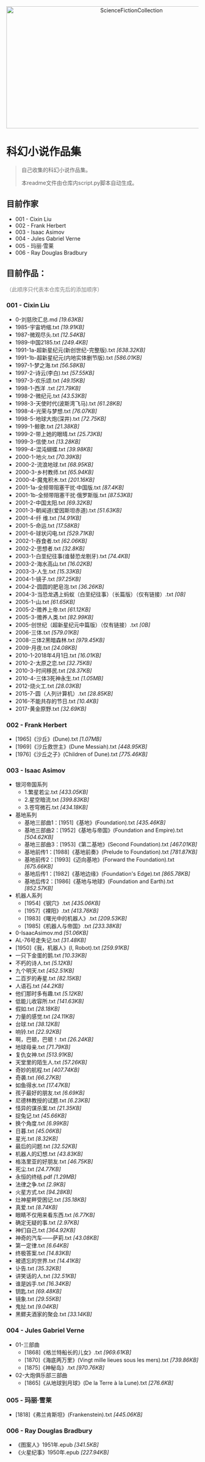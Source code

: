 
<div align="center">
<img src="https://socialify.git.ci/VeejaLiu/ScienceFictionCollection/image?description=1&descriptionEditable=%E7%A7%91%E5%B9%BB%E5%B0%8F%E8%AF%B4%E4%BD%9C%E5%93%81%E9%9B%86&font=Bitter&name=1&owner=1&pattern=Floating%20Cogs&stargazers=1&theme=Dark" alt="ScienceFictionCollection" width="640" height="320" />
</div>

# 科幻小说作品集
> 自己收集的科幻小说作品集。
> 
> 本readme文件由仓库内script.py脚本自动生成。
## 目前作家
- 001 - Cixin Liu
- 002 - Frank Herbert
- 003 - Isaac Asimov
- 004 - Jules Gabriel Verne
- 005 - 玛丽·雪莱
- 006 - Ray Douglas Bradbury


## 目前作品：
<div style="color:gray">
（此顺序只代表本仓库先后的添加顺序）
</div>

### 001 - Cixin Liu
- 0-刘慈欣汇总.md     _[19.63KB]_
- 1985-宇宙坍缩.txt     _[19.91KB]_
- 1987-微观尽头.txt     _[12.54KB]_
- 1989-中国2185.txt     _[249.4KB]_
- 1991-1a-超新星纪元(新创世纪-完整版).txt     _[638.32KB]_
- 1991-1b-超新星纪元(内地实体删节版).txt     _[586.01KB]_
- 1997-1-梦之海.txt     _[56.58KB]_
- 1997-2-诗云(李白).txt     _[57.55KB]_
- 1997-3-欢乐颂.txt     _[49.15KB]_
- 1998-1-西洋 .txt     _[21.79KB]_
- 1998-2-微纪元.txt     _[43.53KB]_
- 1998-3-天使时代(波斯湾飞马).txt     _[61.28KB]_
- 1998-4-光荣与梦想.txt     _[76.07KB]_
- 1998-5-地球大炮(深井).txt     _[72.75KB]_
- 1999-1-鲸歌.txt     _[21.38KB]_
- 1999-2-带上她的眼晴.txt     _[25.73KB]_
- 1999-3-信使.txt     _[13.28KB]_
- 1999-4-混沌蝴蝶.txt     _[39.98KB]_
- 2000-1-地火.txt     _[70.39KB]_
- 2000-2-流浪地球.txt     _[68.95KB]_
- 2000-3-乡村教师.txt     _[65.94KB]_
- 2000-4-魔鬼积木.txt     _[201.16KB]_
- 2001-1a-全频带阻塞干扰·中国版.txt     _[87.4KB]_
- 2001-1b-全频带阻塞干扰·俄罗斯版.txt     _[87.53KB]_
- 2001-2-中国太阳.txt     _[69.32KB]_
- 2001-3-朝闻道(爱因斯坦赤道).txt     _[51.63KB]_
- 2001-4-纤 维.txt     _[14.91KB]_
- 2001-5-命运.txt     _[17.58KB]_
- 2001-6-球状闪电.txt     _[529.71KB]_
- 2002-1-吞食者.txt     _[62.06KB]_
- 2002-2-思想者.txt     _[32.8KB]_
- 2003-1-白垩纪往事(谁替恐龙剔牙).txt     _[74.4KB]_
- 2003-2-海水高山.txt     _[16.02KB]_
- 2003-3-人生.txt     _[15.33KB]_
- 2004-1-镜子.txt     _[97.25KB]_
- 2004-2-圆圆的肥皂泡.txt     _[36.26KB]_
- 2004-3-当恐龙遇上蚂蚁（白垩纪往事）（长篇版）（仅有链接）.txt     _[0B]_
- 2005-1-山.txt     _[61.65KB]_
- 2005-2-赡养上帝.txt     _[61.12KB]_
- 2005-3-赡养人类.txt     _[82.99KB]_
- 2005-创世纪（超新星纪元中篇版）（仅有链接）.txt     _[0B]_
- 2006-三体.txt     _[579.01KB]_
- 2008-三体2黑暗森林.txt     _[979.45KB]_
- 2009-月夜.txt     _[24.08KB]_
- 2010-1-2018年4月1日.txt     _[16.01KB]_
- 2010-2-太原之恋.txt     _[32.75KB]_
- 2010-3-时间移民.txt     _[28.37KB]_
- 2010-4-三体3死神永生.txt     _[1.05MB]_
- 2012-烧火工.txt     _[28.03KB]_
- 2015-7-圆（人列计算机）.txt     _[28.85KB]_
- 2016-不能共存的节日.txt     _[10.4KB]_
- 2017-黄金原野.txt     _[32.69KB]_

### 002 - Frank Herbert
- [1965]《沙丘》(Dune).txt     _[1.07MB]_
- [1969]《沙丘救世主》(Dune Messiah).txt     _[448.95KB]_
- [1976]《沙丘之子》(Children of Dune).txt     _[775.46KB]_

### 003 - Isaac Asimov
- 银河帝国系列
  - 1.繁星若尘.txt     _[433.05KB]_
  - 2.星空暗流.txt     _[399.83KB]_
  - 3.苍穹微石.txt     _[434.18KB]_
- 基地系列
  - 基地三部曲1：[1951]《基地》(Foundation).txt     _[435.46KB]_
  - 基地三部曲2：[1952]《基地与帝国》(Foundation and Empire).txt     _[504.62KB]_
  - 基地三部曲3：[1953]《第二基地》(Second Foundation).txt     _[467.01KB]_
  - 基地前传1：[1988]《基地前奏》(Prelude to Foundation).txt     _[781.87KB]_
  - 基地前传2：[1993]《迈向基地》(Forward the Foundation).txt     _[675.66KB]_
  - 基地后传1：[1982]《基地边缘》(Foundation's Edge).txt     _[865.78KB]_
  - 基地后传2：[1986]《基地与地球》(Foundation and Earth).txt     _[852.57KB]_
- 机器人系列
  - [1954]《钢穴》.txt     _[435.06KB]_
  - [1957]《裸阳》.txt     _[413.76KB]_
  - [1983]《曙光中的机器人》.txt     _[209.53KB]_
  - [1985]《机器人与帝国》.txt     _[233.38KB]_
- 0-IsaacAsimov.md     _[51.06KB]_
- AL-76号走失记.txt     _[31.48KB]_
- [1950]《我，机器人》(I, Robot).txt     _[259.91KB]_
- 一只下金蛋的鹅.txt     _[10.33KB]_
- 不朽的诗人.txt     _[5.12KB]_
- 九个明天.txt     _[452.51KB]_
- 二百岁的寿星.txt     _[82.15KB]_
- 人语石.txt     _[44.2KB]_
- 他们那时多有趣.txt     _[5.12KB]_
- 低能儿收容所.txt     _[141.63KB]_
- 假如.txt     _[28.18KB]_
- 力量的感觉.txt     _[24.11KB]_
- 台球.txt     _[38.12KB]_
- 响铃.txt     _[22.92KB]_
- 啊，巴顿，巴顿！.txt     _[26.24KB]_
- 地球母亲.txt     _[71.79KB]_
- 复仇女神.txt     _[513.91KB]_
- 天堂里的陌生人.txt     _[57.26KB]_
- 奇妙的航程.txt     _[407.74KB]_
- 奇袭.txt     _[66.27KB]_
- 如鱼得水.txt     _[17.47KB]_
- 孩子最好的朋友.txt     _[6.69KB]_
- 尼德林教授的试题.txt     _[6.23KB]_
- 怪异的谋杀案.txt     _[21.35KB]_
- 捉兔记.txt     _[45.66KB]_
- 换个角度.txt     _[6.99KB]_
- 日暮.txt     _[45.06KB]_
- 星光.txt     _[8.32KB]_
- 最后的问题.txt     _[32.52KB]_
- 机器人的幻想.txt     _[43.83KB]_
- 格洛里亚的好朋友.txt     _[46.75KB]_
- 死尘.txt     _[24.77KB]_
- 永恒的终结.pdf     _[1.29MB]_
- 法律之争.txt     _[2.9KB]_
- 火星方式.txt     _[94.28KB]_
- 灶神星畔受困记.txt     _[35.18KB]_
- 真爱.txt     _[8.74KB]_
- 眼睛不仅用来看东西.txt     _[6.77KB]_
- 确定无疑的事.txt     _[2.97KB]_
- 神们自己.txt     _[364.92KB]_
- 神奇的汽车——萨莉.txt     _[43.08KB]_
- 第一定律.txt     _[6.64KB]_
- 终极答案.txt     _[14.83KB]_
- 被遗忘的世界.txt     _[14.41KB]_
- 讣告.txt     _[35.32KB]_
- 讲笑话的人.txt     _[32.51KB]_
- 谁是凶手.txt     _[16.34KB]_
- 钥匙.txt     _[69.48KB]_
- 镜象.txt     _[29.55KB]_
- 鬼扯.txt     _[9.04KB]_
- 黑鳏夫酒家的聚会.txt     _[33.14KB]_

### 004 - Jules Gabriel Verne
- 01-三部曲
  - [1868]《格兰特船长的儿女》.txt     _[969.61KB]_
  - [1870]《海底两万里》(Vingt mille lieues sous les mers).txt     _[739.86KB]_
  - [1875]《神秘岛》.txt     _[970.76KB]_
- 02-大炮俱乐部三部曲
  - [1865]《从地球到月球》(De la Terre à la Lune).txt     _[276.6KB]_

### 005 - 玛丽·雪莱
- [1818]《弗兰肯斯坦》(Frankenstein).txt     _[445.06KB]_

### 006 - Ray Douglas Bradbury
- 《图案人》1951年.epub     _[341.5KB]_
- 《火星纪事》1950年.epub     _[227.94KB]_

